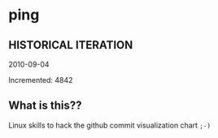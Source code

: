 # ping

## HISTORICAL ITERATION
2010-09-04

Incremented: 4842

## What is this?? 
Linux skills to hack the github commit visualization chart `;-)`
